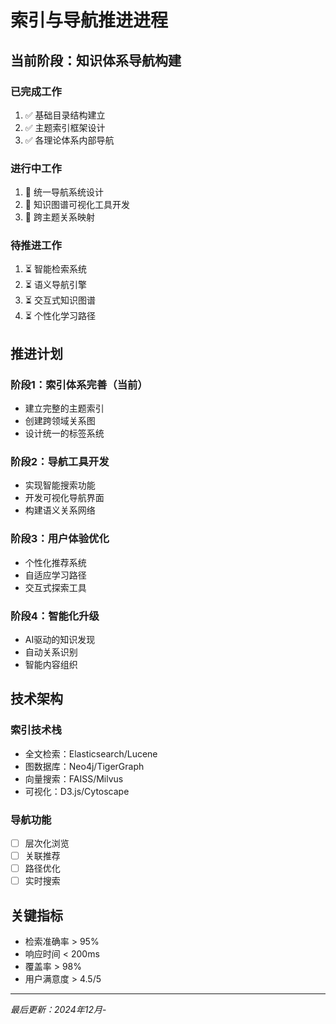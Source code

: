# 索引与导航推进进程

## 当前阶段：知识体系导航构建

### 已完成工作

1. ✅ 基础目录结构建立
2. ✅ 主题索引框架设计
3. ✅ 各理论体系内部导航

### 进行中工作

1. 🔄 统一导航系统设计
2. 🔄 知识图谱可视化工具开发
3. 🔄 跨主题关系映射

### 待推进工作

1. ⏳ 智能检索系统
2. ⏳ 语义导航引擎
3. ⏳ 交互式知识图谱
4. ⏳ 个性化学习路径

## 推进计划

### 阶段1：索引体系完善（当前）

- 建立完整的主题索引
- 创建跨领域关系图
- 设计统一的标签系统

### 阶段2：导航工具开发

- 实现智能搜索功能
- 开发可视化导航界面
- 构建语义关系网络

### 阶段3：用户体验优化

- 个性化推荐系统
- 自适应学习路径
- 交互式探索工具

### 阶段4：智能化升级

- AI驱动的知识发现
- 自动关系识别
- 智能内容组织

## 技术架构

### 索引技术栈

- 全文检索：Elasticsearch/Lucene
- 图数据库：Neo4j/TigerGraph
- 向量搜索：FAISS/Milvus
- 可视化：D3.js/Cytoscape

### 导航功能

- [ ] 层次化浏览
- [ ] 关联推荐
- [ ] 路径优化
- [ ] 实时搜索

## 关键指标

- 检索准确率 > 95%
- 响应时间 < 200ms
- 覆盖率 > 98%
- 用户满意度 > 4.5/5

---
*最后更新：2024年12月*-
